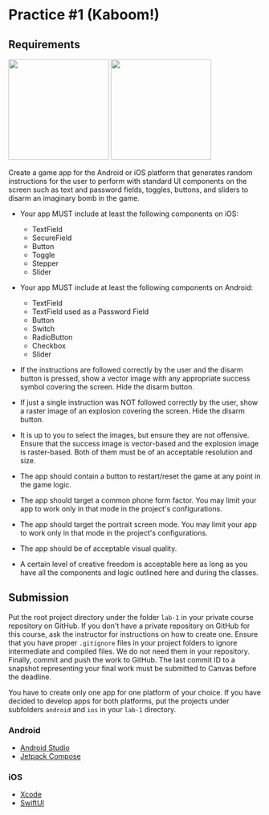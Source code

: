 Practice #1 (Kaboom!)
=====================

## Requirements

<img src="https://i.imgur.com/euHEqlL.png" width="200">

<img src="https://i.imgur.com/c21riRf.png" width="200">

Create a game app for the Android or iOS platform that generates random instructions for the user to perform with standard UI components on the screen such as text and password fields, toggles, buttons, and sliders to disarm an imaginary bomb in the game.

* Your app MUST include at least the following components on iOS:
  * TextField
  * SecureField
  * Button
  * Toggle
  * Stepper
  * Slider

* Your app MUST include at least the following components on Android:
  * TextField
  * TextField used as a Password Field
  * Button
  * Switch
  * RadioButton
  * Checkbox
  * Slider

* If the instructions are followed correctly by the user and the disarm button is pressed, show a vector image with any appropriate success symbol covering the screen. Hide the disarm button.

* If just a single instruction was NOT followed correctly by the user, show a raster image of an explosion covering the screen. Hide the disarm button.

* It is up to you to select the images, but ensure they are not offensive. Ensure that the success image is vector-based and the explosion image is raster-based. Both of them must be of an acceptable resolution and size.

* The app should contain a button to restart/reset the game at any point in the game logic.

* The app should target a common phone form factor. You may limit your app to work only in that mode in the project's configurations.

* The app should target the portrait screen mode. You may limit your app to work only in that mode in the project's configurations.

* The app should be of acceptable visual quality.

* A certain level of creative freedom is acceptable here as long as you have all the components and logic outlined here and during the classes.

## Submission

Put the root project directory under the folder `lab-1` in your private course repository on GitHub. If you don't have a private repository on GitHub for this course, ask the instructor for instructions on how to create one. Ensure that you have proper `.gitignore` files in your project folders to ignore intermediate and compiled files. We do not need them in your repository. Finally, commit and push the work to GitHub. The last commit ID to a snapshot representing your final work must be submitted to Canvas before the deadline.

You have to create only one app for one platform of your choice. If you have decided to develop apps for both platforms, put the projects under subfolders `android` and `ios` in your `lab-1` directory.

### Android

* [Android Studio](https://developer.android.com/studio)
* [Jetpack Compose](https://developer.android.com/jetpack/compose)

### iOS

* [Xcode](https://developer.apple.com/xcode)
* [SwiftUI](https://developer.apple.com/documentation/swiftui)
